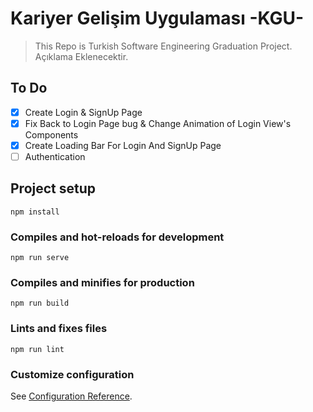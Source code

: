 # Kariyer Gelişim Uygulaması -KGU-
> This Repo is Turkish Software Engineering Graduation Project.
Açıklama Eklenecektir.

## To Do
- [x] Create Login & SignUp Page
- [x] Fix Back to Login Page bug & Change Animation of Login View's Components
- [x] Create Loading Bar For Login And SignUp Page
- [ ] Authentication

## Project setup
```
npm install
```

### Compiles and hot-reloads for development
```
npm run serve
```

### Compiles and minifies for production
```
npm run build
```

### Lints and fixes files
```
npm run lint
```

### Customize configuration
See [Configuration Reference](https://cli.vuejs.org/config/).
